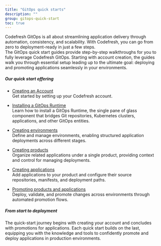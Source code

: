 ```yaml
---
title: "GitOps quick starts"
description: ""
group: gitops-quick-start
toc: true
---
```


Codefresh GitOps is all about streamlining application delivery through automation, consistency, and scalability. With Codefresh, you can go from zero to deployment-ready in just a few steps.  
The GitOps quick start guides provide step-by-step walkthroughs for you to fully leverage Codefresh GitOps. Starting with account creation, the guides walk you through essential setup leading up to the ultimate goal: deploying and promoting applications seamlessly in your environments.

##### Our quick start offering

* [Creating an Account]({{site.baseurl}}/docs/gitops-quick-start/create-codefresh-account/)  
  Get started by setting up your Codefresh account.

* [Installing a GitOps Runtime]({{site.baseurl}}/docs/gitops-quick-start/qs-runtimes-overview/)    
  Learn how to install a GitOps Runtime, the single pane of glass component that bridges Git repositories, Kubernetes clusters, applications, and other GitOps entities.

* [Creating environments]({{site.baseurl}}/docs/gitops-quick-start/products/quick-start-gitops-environments/)  
  Define and manage environments, enabling structured application deployments across different stages.

* [Creating products]({{site.baseurl}}/docs/gitops-quick-start/products/quick-start-product-create/)  
  Organize related applications under a single product, providing context and control for managing deployments.

* [Creating applications]({{site.baseurl}}/docs/gitops-quick-start/products/create-app-ui/)   
  Add applications to your product and configure their source repositories, manifests, and deployment paths.

* [Promoting products and applications]({{site.baseurl}}/_docs/gitops-quick-start/promotions/)   
  Deploy, validate, and promote changes across environments through automated promotion flows.

##### From start to deployment
The quick-start journey begins with creating your account and concludes with promotions for applications. Each quick start builds on the last, equipping you with the knowledge and tools to confidently promote and deploy applications in production environments.

